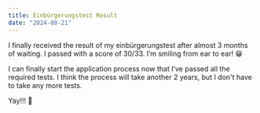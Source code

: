 ```yaml
---
title: Einbürgerungstest Result
date: "2024-08-21"
---
```


I finally received the result of my einbürgerungstest after almost 3 months of waiting. I passed with a score of 30/33. I’m smiling from ear to ear! 😁

I can finally start the application process now that I’ve passed all the required tests. I think the process will take another 2 years, but I don't have to take any more tests.

Yay!!! 🥳

